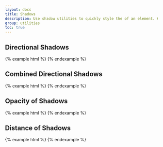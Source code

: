```yaml
---
layout: docs
title: Shadows
description: Use shadow utilities to quickly style the of an element. Great for images, buttons, divs, or any other element.
group: utilities
toc: true
---
```


## Directional Shadows

<div class="bd-example-shadow-utils">
{% example html %}
<span class="box-shadow-bottom"></span>
<span class="box-shadow-top"></span>
<span class="box-shadow-right"></span>
<span class="box-shadow-left"></span>
{% endexample %}
</div>


## Combined Directional Shadows

<div class="bd-example-shadow-utils">
{% example html %}
<span class="box-shadow-bottom box-shadow-right"></span>
<span class="box-shadow-top box-shadow-right"></span>
<span class="box-shadow-bottom box-shadow-left"></span>
<span class="box-shadow-top box-shadow-left"></span>
{% endexample %}
</div>


## Opacity of Shadows

<div class="bd-example-shadow-utils">
{% example html %}
<span class="box-shadow-bottom box-shadow-soft"></span>
<span class="box-shadow-bottom"></span>
<span class="box-shadow-bottom box-shadow-hard"></span>
{% endexample %}
</div>


## Distance of Shadows

<div class="bd-example-shadow-utils">
{% example html %}
<span class="box-shadow-bottom box-shadow-short"></span>
<span class="box-shadow-bottom"></span>
<span class="box-shadow-bottom box-shadow-long"></span>
<span class="box-shadow-bottom box-shadow-longer"></span>
{% endexample %}
</div>
